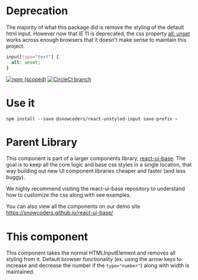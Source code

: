 # Deprecation

The majority of what this package did is remove the styling of the default html input. However now that IE 11 is deprecated, the css property [all: unset](https://caniuse.com/css-all) works across enough browsers that it doesn't make sense to maintain this project.

```css
input[type="text"] {
  all: unset;
}
```

[![npm (scoped)](https://img.shields.io/npm/v/@snowcoders/react-unstyled-input.svg)](https://www.npmjs.com/package/@snowcoders/react-unstyled-input)
[![CircleCI branch](https://img.shields.io/circleci/project/github/snowcoders/react-unstyled-input.svg)](https://circleci.com/gh/snowcoders/react-unstyled-input)

# Use it

`npm install --save @snowcoders/react-unstyled-input save-prefix ~`

# Parent Library

This component is part of a larger components library, [react-ui-base](https://github.com/snowcoders/react-ui-base). The goal is to keep all the core logic and base css styles in a single location, that way building out new UI component libraries cheaper and faster (and less buggy).

We highly recommend visiting the react-ui-base repository to understand how to customize the css along with see examples.

You can also view all the components on our demo site https://snowcoders.github.io/react-ui-base/

# This component

This component takes the normal HTMLInputElement and removes all styling from it. Default browser functionality (ex. using the arrow keys to increase and decrease the number if the `type="number"`) along with width is maintained.
